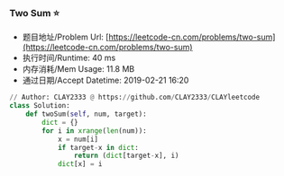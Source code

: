 
### Two Sum :star:
- 题目地址/Problem Url: [https://leetcode-cn.com/problems/two-sum](https://leetcode-cn.com/problems/two-sum)
- 执行时间/Runtime: 40 ms 
- 内存消耗/Mem Usage: 11.8 MB
- 通过日期/Accept Datetime: 2019-02-21 16:20
```python
// Author: CLAY2333 @ https://github.com/CLAY2333/CLAYleetcode
class Solution:
    def twoSum(self, num, target):
        dict = {}
        for i in xrange(len(num)):
            x = num[i]
            if target-x in dict:
                return (dict[target-x], i)
            dict[x] = i

```
